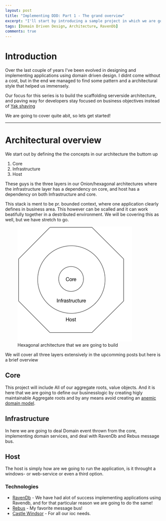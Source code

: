 ```yaml
---
layout: post
title: "Implementing DDD: Part 1 - The grand overview"
excerpt: "I'll start by introducing a sample project in which we are going to design and implement the basic architecture for an application using DDD"
tags: [Domain Driven Design, Architecture, RavenDb]
comments: true
---
```


# Introduction
Over the last couple of years I've been evolved in designing and implementing applications using domain driven design. I didnt come without a cost, but in the end we managed to find some pattern and a architectural style that helped us immensely.

Our focus for this series is to build the scaffolding serverside architecture, and paving way for developers stay focused on business objectives instead of [Yak shaving](http://www.hanselman.com/blog/YakShavingDefinedIllGetThatDoneAsSoonAsIShaveThisYak.aspx "Hanselsman's definition of yak shaving")

We are going to cover quite abit, so lets get started!

---

# Architectural overview

We start out by defining the the concepts in our architecture the buttom up
1. Core  
2. Infrastructure  
3. Host

These guys is the three layers in our Onion/hexagonal architectures where the infrastructure layer has a dependency on core, and host has a dependency on both Infrastructure and core.

This stack is ment to be pr. bounded context, where one application clearly defines in business area. This however can be scalled and it can work beatifully together in a destributed environment. We will be covering this as well, but we have stretch to go.

<figure class="half">
    <a href="/images/hexagonal-architecture.png"><img src="/images/hexagonal-architecture.png"></a>
    <figcaption>Hexagonal architecture that we are going to build</figcaption>
</figure>

We will cover all three layers extensively in the upcomming posts but here is a brief overview

## Core
This project will include All of our aggregate roots, value objects. And it is here that we are going to define our businesslogic by creating higly maintainable Aggregate roots and by any means avoid creating an [anemic domain model](https://en.wikipedia.org/wiki/Anemic_domain_model).

## Infrastructure
In here we are going to deal Domain event thrown from the core, implementing domain services, and deal with RavenDb and Rebus message bus.

## Host
The host is simply how are we going to run the application, is it throught a windows- or web-service or even a third option. 

### Technologies

* [RavenDb](http://ravendb.net/) - We have had alot of success implementing applications using Ravendb, and for that particular reason we are going to do the same!
* [Rebus](http://mookid.dk/oncode/rebus) - My favorite message bus!
* [Castle Windsor](http://www.castleproject.org/) - For all our ioc needs.